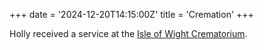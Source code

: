 +++
date = '2024-12-20T14:15:00Z'
title = 'Cremation'
+++

Holly received a service at the [Isle of Wight Crematorium](https://vimeo.com/event/4782654).
